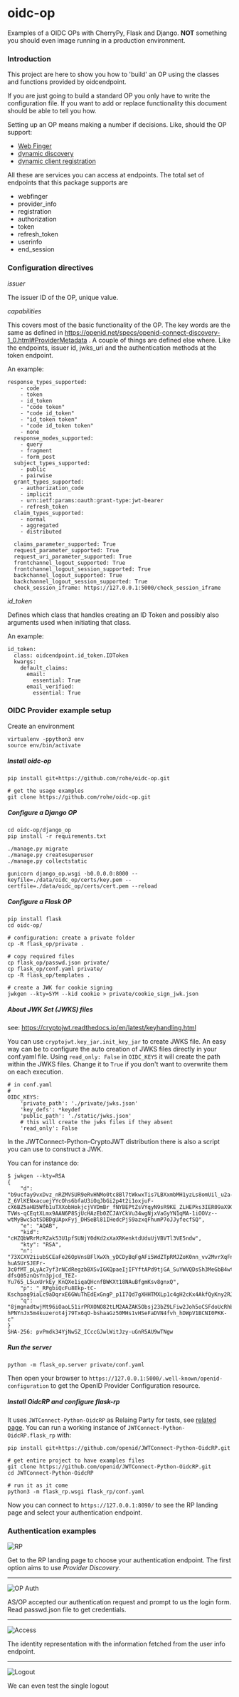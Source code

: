 # oidc-op
Examples of a OIDC OPs with CherryPy, Flask and Django.
**NOT** something you should even image running in a production environment.


### Introduction

This project are here to show you how to 'build' an OP using the
classes and functions provided by oidcendpoint.

If you are just going to build a standard OP you only have to write the
configuration file. If you want to add or replace functionality this document
should be able to tell you how.

Setting up an OP means making a number if decisions. Like, should the OP support:

- [Web Finger](https://openid.net/specs/openid-connect-discovery-1_0.html#IssuerDiscovery)
- [dynamic discovery](https://openid.net/specs/openid-connect-discovery-1_0.html#ProviderConfig)
- [dynamic client registration](https://openid.net/specs/openid-connect-registration-1_0.html)

All these are services you can access at endpoints. The total set of endpoints
that this package supports are

- webfinger
- provider_info
- registration
- authorization
- token
- refresh_token
- userinfo
- end_session


### Configuration directives


_issuer_

The issuer ID of the OP, unique value.

_capabilities_

This covers most of the basic functionality of the OP. The key words are the
same as defined in
https://openid.net/specs/openid-connect-discovery-1_0.html#ProviderMetadata .
A couple of things are defined else where. Like the endpoints, issuer id,
jwks_uri and the authentication methods at the token endpoint.

An example:

    response_types_supported:
        - code
        - token
        - id_token
        - "code token"
        - "code id_token"
        - "id_token token"
        - "code id_token token"
        - none
      response_modes_supported:
        - query
        - fragment
        - form_post
      subject_types_supported:
        - public
        - pairwise
      grant_types_supported:
        - authorization_code
        - implicit
        - urn:ietf:params:oauth:grant-type:jwt-bearer
        - refresh_token
      claim_types_supported:
        - normal
        - aggregated
        - distributed

      claims_parameter_supported: True
      request_parameter_supported: True
      request_uri_parameter_supported: True
      frontchannel_logout_supported: True
      frontchannel_logout_session_supported: True
      backchannel_logout_supported: True
      backchannel_logout_session_supported: True
      check_session_iframe: https://127.0.0.1:5000/check_session_iframe


_id_token_

Defines which class that handles creating an ID Token and possibly also
arguments used when initiating that class.

An example:

    id_token:
      class: oidcendpoint.id_token.IDToken
      kwargs:
        default_claims:
          email:
            essential: True
          email_verified:
            essential: True


### OIDC Provider example setup

Create an environment
````
virtualenv -ppython3 env
source env/bin/activate
````

##### Install oidc-op
````
pip install git+https://github.com/rohe/oidc-op.git

# get the usage examples
git clone https://github.com/rohe/oidc-op.git
````

##### Configure a Django OP
````
cd oidc-op/django_op
pip install -r requirements.txt

./manage.py migrate
./manage.py createsuperuser
./manage.py collectstatic

gunicorn django_op.wsgi -b0.0.0.0:8000 --keyfile=./data/oidc_op/certs/key.pem --certfile=./data/oidc_op/certs/cert.pem --reload
````

##### Configure a Flask OP

````
pip install flask
cd oidc-op/

# configuration: create a private folder
cp -R flask_op/private .

# copy required files
cp flask_op/passwd.json private/
cp flask_op/conf.yaml private/
cp -R flask_op/templates .

# create a JWK for cookie signing
jwkgen --kty=SYM --kid cookie > private/cookie_sign_jwk.json
````

##### About JWK Set (JWKS) files
see: https://cryptojwt.readthedocs.io/en/latest/keyhandling.html

You can use `cryptojwt.key_jar.init_key_jar` to create JWKS file.
An easy way can be to configure the auto creation of JWKS files directly in your conf.yaml file.
Using `read_only: False` in `OIDC_KEYS` it will create the path within the JWKS files.
Change it to `True` if you don't want to overwrite them on each execution.

````
# in conf.yaml
#
OIDC_KEYS:
    'private_path': './private/jwks.json'
    'key_defs': *keydef
    'public_path': './static/jwks.json'
    # this will create the jwks files if they absent
    'read_only': False
````

In the JWTConnect-Python-CryptoJWT distribution there is also a script you can use to construct a JWK.

You can for instance do:
````
$ jwkgen --kty=RSA
{
    "d": "b9ucfay9vxDvz_nRZMVSUR9eRvHNMo0tc8Bl7tWkwxTis7LBXxmbMH1yzLs8omUil_u2a-Z_6VlKENxacuejYYcOhs6bfaU3iOqJbGi2p4t2i1oxjuF-cX6BZ5aHB5Wfb1uTXXobHokjcjVVDmBr_fNYBEPtZsVYqyN9sR9KE_ZLHEPks3IER09aX9G3wiB_PgcxQDRAl72qucsBz9_W9KS-TVWs-qCEqtXLmx9AAN6P8SjUcHAzEb0ZCJAYCkVu34wgNjxVaGyYN1qMA-1iOOVz--wtMyBwc5atSDBDgUApxFyj_DHSeBl81IHedcPjS9azxqFhumP7oJJyfecfSQ",
    "e": "AQAB",
    "kid": "cHZQbWRrMzRZak53U1pfSUNjY0dKd2xXaXRKenktdUduUjVBVTl3VE5ndw",
    "kty": "RSA",
    "n": "73XCXV2iiubSCEaFe26OpVnsBFlXwXh_yDCDyBqFgAFi5WdZTpRMJZoK0nn_vv2MvrXqFnw6IfXkwdsRGlMsNldVy36003gKa584CNksxfenwJZcF-huASUrSJEFr-3c0fMT_pLyAc7yf3rNCdRegzbBXSvIGKQpaeIjIFYftAPd9tjGA_SuYWVQDsSh3MeGbB4wt0lArAyFZ4f5o7SSxSDRCUF3ng3CB_QKUAaDHHgXrcNG_gPpgqQZjsDJ0VwMXjFKxQmskbH-dfsQ05znQsYn3pjcd_TEZ-Yu765_L5uxUrkEy_KnQXe1iqaQHcnfBWKXt18NAuBfgmKsv8gnxQ",
    "p": "_RPgbiQcFu8Ekp-tC-Kschpag9iaLc9aDqrxE6GWuThEdExGngP_p1I7Qd7gXHHTMXLp1c4gH2cKx4AkfQyKny2RJGtV2onQButUU5r0gwnlqqycIA2Dc9JiH85PX2Z889TKJUlVETfYbezHbKhdsazjjsXCQ6p9JfkmgfBQOXM",
    "q": "8jmgnadtwjMt96iOaoL51irPRXONO82tLM2AAZAK5Obsj23bZ9LFiw2Joh5oCSFdoUcRhbbIhCIv2aT4T_XKnDGnddrkxpF5Xgu0-hPNYnJx5m4kuzerot4j79Tx6qO-bshaaGz50MHs1vHSeFaDVN4fvh_hDWpV1BCNI0PKK-c"
}
SHA-256: pvPmdk34YjNwSZ_ICccGJwlWitJzy-uGnR5AU9wTNgw
````


##### Run the server
````
python -m flask_op.server private/conf.yaml
````

Then open your browser to `https://127.0.0.1:5000/.well-known/openid-configuration` to get the OpenID Provider Configuration resource.


##### Install OidcRP and configure flask-rp

It uses `JWTConnect-Python-OidcRP` as Relaing Party for tests, see [related page](https://github.com/openid/JWTConnect-Python-OidcRP).
You can run a working instance of `JWTConnect-Python-OidcRP.flask_rp` with:

````
pip install git+https://github.com/openid/JWTConnect-Python-OidcRP.git

# get entire project to have examples files
git clone https://github.com/openid/JWTConnect-Python-OidcRP.git
cd JWTConnect-Python-OidcRP

# run it as it come
python3 -m flask_rp.wsgi flask_rp/conf.yaml
````

Now you can connect to `https://127.0.0.1:8090/` to see the RP landing page and select your authentication endpoint.


### Authentication examples

![RP](doc/images/1.png)

Get to the RP landing page to choose your authentication endpoint. The first option aims to use _Provider Discovery_.

----------------------------------

![OP Auth](doc/images/2.png)

AS/OP accepted our authentication request and prompt to us the login form. Read passwd.json file to get credentials.

----------------------------------

![Access](doc/images/3.png)

The identity representation with the information fetched from the user info endpoint.

----------------------------------

![Logout](doc/images/4.png)

We can even test the single logout
